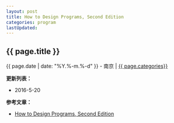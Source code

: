 ```yaml
---
layout: post
title: How to Design Programs, Second Edition
categories: program
lastUpdated: 
---
```


## {{ page.title }}

{{ page.date | date: "%Y.%-m.%-d" }} - 南京 | <a href="/archive#{{ page.categories }}">{{ page.categories}}</a>

**更新列表：**

* 2016-5-20



**参考文章：**

* [How to Design Programs, Second Edition][1]


[1]: http://www.ccs.neu.edu/home/matthias/HtDP2e/index.html
